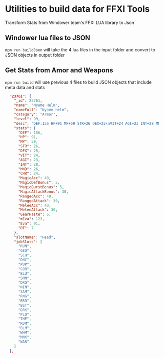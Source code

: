 # Utilities to build data for FFXI Tools
Transform Stats from Windower team's FFXI LUA library to Json

## Windower lua files to JSON
`npm run buildJson` will take the 4 lua files in the input folder and convert to JSON objects in output folder

## Get Stats from Amor and Weapons
`npm run build` will use previous 4 files to build JSON objects that include meta data and stats

```json
  "23761": {
    "_id": 23761,
    "name": "Nyame Helm",
    "nameFull": "Nyame helm",
    "category": "Armor",
    "level": 99,
    "desc": "DEF:156 HP+91 MP+59 STR+26 DEX+25\nVIT+24 AGI+23 INT+28 MND+26 CHR+24\nAccuracy+40 Attack+30\nRanged Accuracy+40\nRanged Attack+30\nMagic Accuracy+40\n\"Magic Atk. Bonus\"+30\nEvasion+91 Magic Evasion+123\n\"Magic Def. Bonus\"+5 Haste+6%\nMagic burst damage +5\n\"Skillchain Bonus\"+5\nDamage taken -7%\nPet: Accuracy+50\nRanged Accuracy+50\nMagic Accuracy+50",
    "stats": {
      "DEF": 156,
      "HP": 91,
      "MP": 59,
      "STR": 26,
      "DEX": 25,
      "VIT": 24,
      "AGI": 23,
      "INT": 28,
      "MND": 26,
      "CHR": 24,
      "MagicAcc": 40,
      "MagicDefBonus": 5,
      "MagicBurstBonus": 5,
      "MagicAttackBonus": 30,
      "RangedAcc": 40,
      "RangedAttack": 30,
      "MeleeAcc": 40,
      "MeleeAttack": 30,
      "GearHaste": 6,
      "mEva": 123,
      "Eva": 91,
      "DT": 7
    },
    "slotName": "Head",
    "jobSlots": [
      "RUN",
      "GEO",
      "SCH",
      "DNC",
      "PUP",
      "COR",
      "BLU",
      "SMN",
      "DRG",
      "NIN",
      "SAM",
      "RNG",
      "BRD",
      "BST",
      "DRK",
      "PLD",
      "THF",
      "RDM",
      "BLM",
      "WHM",
      "MNK",
      "WAR"
    ]
  },
```